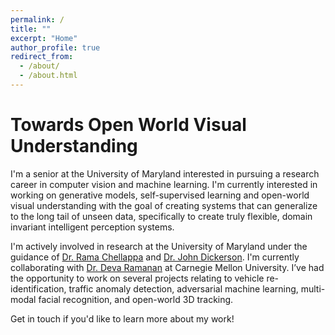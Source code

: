 ```yaml
---
permalink: /
title: ""
excerpt: "Home"
author_profile: true
redirect_from: 
  - /about/
  - /about.html
---
```


Towards Open World Visual Understanding
=====

I'm a senior at the University of Maryland interested in pursuing a research career in computer vision and machine learning. I'm currently interested in working on generative models, self-supervised learning and open-world visual understanding with the goal of creating systems that can generalize to the long tail of unseen data, specifically to create truly flexible, domain invariant intelligent perception systems.

I'm actively involved in research at the University of Maryland under the guidance of [Dr. Rama Chellappa](https://engineering.jhu.edu/ece/faculty/rama-chellappa/) and [Dr. John Dickerson](http://jpdickerson.com). I'm currently collaborating with [Dr. Deva Ramanan](http://www.cs.cmu.edu/~deva/) at Carnegie Mellon University. I’ve had the opportunity to work on several projects relating to vehicle re-identification, traffic anomaly detection, adversarial machine learning, multi-modal facial recognition, and open-world 3D tracking.

Get in touch if you'd like to learn more about my work!
